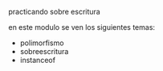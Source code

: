 practicando sobre escritura

en este modulo se ven los siguientes temas: 
- polimorfismo
- sobreescritura
- instanceof 

